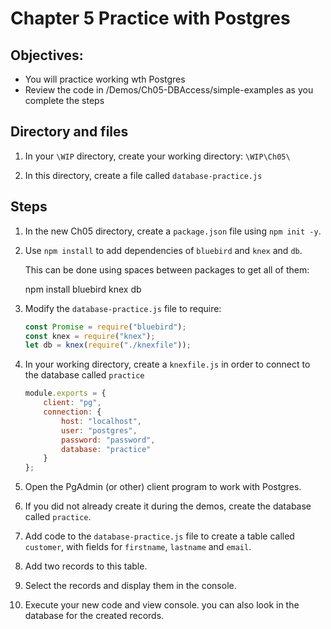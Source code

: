 # Chapter 5 Practice with Postgres
## Objectives:
* You will practice working wth Postgres
* Review the code in /Demos/Ch05-DBAccess/simple-examples as you complete the steps

## Directory and files

1. In your `\WIP` directory, create your working directory: `\WIP\Ch05\`

1. In this directory, create a file called `database-practice.js`


## Steps

1. In the new Ch05 directory, create a `package.json` file using `npm init -y`.

1. Use `npm install` to add dependencies of `bluebird` and `knex` and `db`.

    This can be done using spaces between packages to get all of them:
    
    npm install bluebird knex db

2. Modify the `database-practice.js` file to require:
    ```javascript
    const Promise = require("bluebird");
    const knex = require("knex");
    let db = knex(require("./knexfile"));
    ```

3. In your working directory, create a `knexfile.js` in order to connect to the database called `practice` 

    ```javascript
    module.exports = {
        client: "pg",
        connection: {
            host: "localhost",
            user: "postgres",
            password: "password",
            database: "practice"
        }
    };
    ```

4. Open the PgAdmin (or other) client program to work with Postgres.

5. If you did not already create it during the demos, create the database called `practice`.

6. Add code to the `database-practice.js` file to create a table called `customer`, with fields for `firstname`, `lastname` and `email`.

7. Add two records to this table.

8. Select the records and display them in the console.

9.  Execute your new code and view console. you can also look in the database for the created records.
